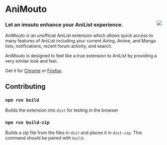 # AniMouto

<a href="https://www.animouto.moe/"><img align="right" src="https://www.animouto.moe/static/logo_128px_bg.png"></a>

### Let an imouto enhance your AniList experience.

AniMouto is an unofficial AniList extension which allows quick access to many features of AniList including your current Airing, Anime, and Manga lists, notifications, recent forum activity, and search.

AniMouto is designed to feel like a true extension to AniList by providing a very similar look and feel.

Get it for [Chrome](https://chrome.google.com/webstore/detail/animouto/ilhjhegbgdghfkdgeahkpikkjgaaoklh) or [Firefox](https://www.animouto.moe/extension/firefox/animouto-1.0.13-fx.xpi).

## Contributing

### `npm run build`

Builds the extension into `dist` for testing in the browser

### `npm run build-zip`

Builds a zip file from the files in `dist` and places it in `dist-zip`. This command should be paired with `build`.
